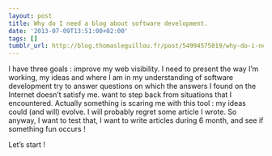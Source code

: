 ```yaml
---
layout: post
title: Why do I need a blog about software development.
date: '2013-07-09T13:51:00+02:00'
tags: []
tumblr_url: http://blog.thomasleguillou.fr/post/54994575019/why-do-i-need-a-blog-about-software-development
---
```

I have three goals :
improve my web visibility. I need to present the way I’m working, my ideas and where I am in my understanding of software development
try to answer questions on which the answers I found on the Internet doesn’t satisfy me.
want to step back from situations that I encountered.
Actually something is scaring me with this tool :
my ideas could (and will) evolve. I will probably regret some article I wrote.
So anyway, I want to test that, I want to write articles during 6 month, and see if something fun occurs !

Let’s start !
